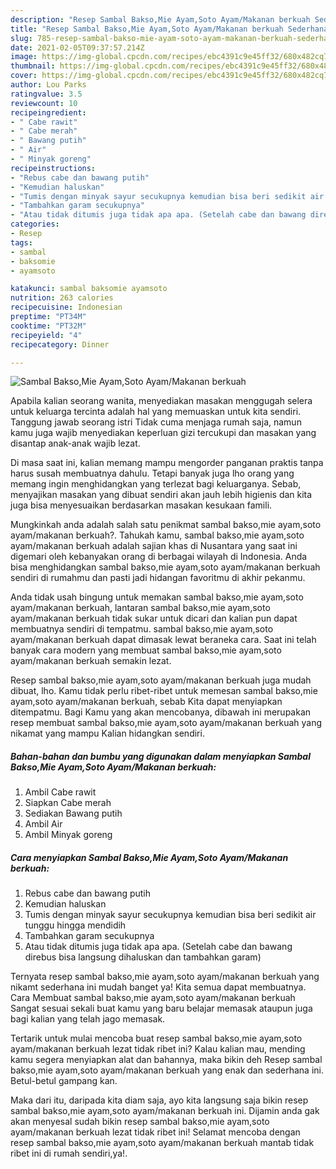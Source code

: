 ```yaml
---
description: "Resep Sambal Bakso,Mie Ayam,Soto Ayam/Makanan berkuah Sederhana dan Mudah Dibuat"
title: "Resep Sambal Bakso,Mie Ayam,Soto Ayam/Makanan berkuah Sederhana dan Mudah Dibuat"
slug: 785-resep-sambal-bakso-mie-ayam-soto-ayam-makanan-berkuah-sederhana-dan-mudah-dibuat
date: 2021-02-05T09:37:57.214Z
image: https://img-global.cpcdn.com/recipes/ebc4391c9e45ff32/680x482cq70/sambal-baksomie-ayamsoto-ayammakanan-berkuah-foto-resep-utama.jpg
thumbnail: https://img-global.cpcdn.com/recipes/ebc4391c9e45ff32/680x482cq70/sambal-baksomie-ayamsoto-ayammakanan-berkuah-foto-resep-utama.jpg
cover: https://img-global.cpcdn.com/recipes/ebc4391c9e45ff32/680x482cq70/sambal-baksomie-ayamsoto-ayammakanan-berkuah-foto-resep-utama.jpg
author: Lou Parks
ratingvalue: 3.5
reviewcount: 10
recipeingredient:
- " Cabe rawit"
- " Cabe merah"
- " Bawang putih"
- " Air"
- " Minyak goreng"
recipeinstructions:
- "Rebus cabe dan bawang putih"
- "Kemudian haluskan"
- "Tumis dengan minyak sayur secukupnya kemudian bisa beri sedikit air tunggu hingga mendidih"
- "Tambahkan garam secukupnya"
- "Atau tidak ditumis juga tidak apa apa. (Setelah cabe dan bawang direbus bisa langsung dihaluskan dan tambahkan garam)"
categories:
- Resep
tags:
- sambal
- baksomie
- ayamsoto

katakunci: sambal baksomie ayamsoto 
nutrition: 263 calories
recipecuisine: Indonesian
preptime: "PT34M"
cooktime: "PT32M"
recipeyield: "4"
recipecategory: Dinner

---
```



![Sambal Bakso,Mie Ayam,Soto Ayam/Makanan berkuah](https://img-global.cpcdn.com/recipes/ebc4391c9e45ff32/680x482cq70/sambal-baksomie-ayamsoto-ayammakanan-berkuah-foto-resep-utama.jpg)

Apabila kalian seorang wanita, menyediakan masakan menggugah selera untuk keluarga tercinta adalah hal yang memuaskan untuk kita sendiri. Tanggung jawab seorang istri Tidak cuma menjaga rumah saja, namun kamu juga wajib menyediakan keperluan gizi tercukupi dan masakan yang disantap anak-anak wajib lezat.

Di masa  saat ini, kalian memang mampu mengorder panganan praktis tanpa harus susah membuatnya dahulu. Tetapi banyak juga lho orang yang memang ingin menghidangkan yang terlezat bagi keluarganya. Sebab, menyajikan masakan yang dibuat sendiri akan jauh lebih higienis dan kita juga bisa menyesuaikan berdasarkan masakan kesukaan famili. 



Mungkinkah anda adalah salah satu penikmat sambal bakso,mie ayam,soto ayam/makanan berkuah?. Tahukah kamu, sambal bakso,mie ayam,soto ayam/makanan berkuah adalah sajian khas di Nusantara yang saat ini digemari oleh kebanyakan orang di berbagai wilayah di Indonesia. Anda bisa menghidangkan sambal bakso,mie ayam,soto ayam/makanan berkuah sendiri di rumahmu dan pasti jadi hidangan favoritmu di akhir pekanmu.

Anda tidak usah bingung untuk memakan sambal bakso,mie ayam,soto ayam/makanan berkuah, lantaran sambal bakso,mie ayam,soto ayam/makanan berkuah tidak sukar untuk dicari dan kalian pun dapat membuatnya sendiri di tempatmu. sambal bakso,mie ayam,soto ayam/makanan berkuah dapat dimasak lewat beraneka cara. Saat ini telah banyak cara modern yang membuat sambal bakso,mie ayam,soto ayam/makanan berkuah semakin lezat.

Resep sambal bakso,mie ayam,soto ayam/makanan berkuah juga mudah dibuat, lho. Kamu tidak perlu ribet-ribet untuk memesan sambal bakso,mie ayam,soto ayam/makanan berkuah, sebab Kita dapat menyiapkan ditempatmu. Bagi Kamu yang akan mencobanya, dibawah ini merupakan resep membuat sambal bakso,mie ayam,soto ayam/makanan berkuah yang nikamat yang mampu Kalian hidangkan sendiri.

<!--inarticleads1-->

##### Bahan-bahan dan bumbu yang digunakan dalam menyiapkan Sambal Bakso,Mie Ayam,Soto Ayam/Makanan berkuah:

1. Ambil  Cabe rawit
1. Siapkan  Cabe merah
1. Sediakan  Bawang putih
1. Ambil  Air
1. Ambil  Minyak goreng




<!--inarticleads2-->

##### Cara menyiapkan Sambal Bakso,Mie Ayam,Soto Ayam/Makanan berkuah:

1. Rebus cabe dan bawang putih
1. Kemudian haluskan
1. Tumis dengan minyak sayur secukupnya kemudian bisa beri sedikit air tunggu hingga mendidih
1. Tambahkan garam secukupnya
1. Atau tidak ditumis juga tidak apa apa. (Setelah cabe dan bawang direbus bisa langsung dihaluskan dan tambahkan garam)




Ternyata resep sambal bakso,mie ayam,soto ayam/makanan berkuah yang nikamt sederhana ini mudah banget ya! Kita semua dapat membuatnya. Cara Membuat sambal bakso,mie ayam,soto ayam/makanan berkuah Sangat sesuai sekali buat kamu yang baru belajar memasak ataupun juga bagi kalian yang telah jago memasak.

Tertarik untuk mulai mencoba buat resep sambal bakso,mie ayam,soto ayam/makanan berkuah lezat tidak ribet ini? Kalau kalian mau, mending kamu segera menyiapkan alat dan bahannya, maka bikin deh Resep sambal bakso,mie ayam,soto ayam/makanan berkuah yang enak dan sederhana ini. Betul-betul gampang kan. 

Maka dari itu, daripada kita diam saja, ayo kita langsung saja bikin resep sambal bakso,mie ayam,soto ayam/makanan berkuah ini. Dijamin anda gak akan menyesal sudah bikin resep sambal bakso,mie ayam,soto ayam/makanan berkuah lezat tidak ribet ini! Selamat mencoba dengan resep sambal bakso,mie ayam,soto ayam/makanan berkuah mantab tidak ribet ini di rumah sendiri,ya!.

